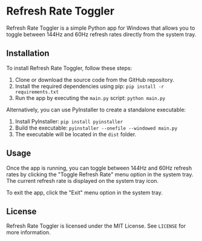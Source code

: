# Refresh Rate Toggler

Refresh Rate Toggler is a simple Python app for Windows that allows you to toggle between 144Hz and 60Hz refresh rates directly from the system tray.

## Installation

To install Refresh Rate Toggler, follow these steps:

1. Clone or download the source code from the GitHub repository.
2. Install the required dependencies using pip: `pip install -r requirements.txt`
3. Run the app by executing the `main.py` script: `python main.py`

Alternatively, you can use PyInstaller to create a standalone executable:

1. Install PyInstaller: `pip install pyinstaller`
2. Build the executable: `pyinstaller --onefile --windowed main.py`
3. The executable will be located in the `dist` folder.

## Usage

Once the app is running, you can toggle between 144Hz and 60Hz refresh rates by clicking the "Toggle Refresh Rate" menu option in the system tray. The current refresh rate is displayed on the system tray icon.

To exit the app, click the "Exit" menu option in the system tray.

## License

Refresh Rate Toggler is licensed under the MIT License. See `LICENSE` for more information.
